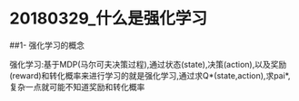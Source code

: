 # 20180329_什么是强化学习



##1- 强化学习的概念

强化学习:基于MDP(马尔可夫决策过程),通过状态(state),决策(action),以及奖励(reward)和转化概率来进行学习的就是强化学习,通过求Q*(state,action),求pai*,复杂一点就可能不知道奖励和转化概率